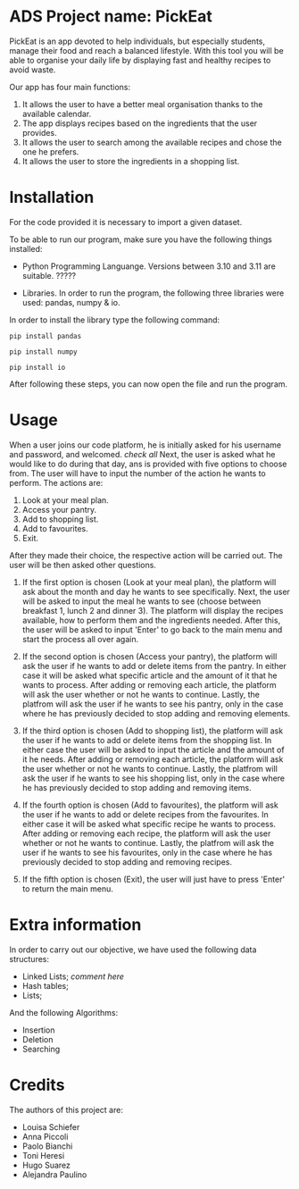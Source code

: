 # ADS Project name: PickEat
PickEat is an app devoted to help individuals, but especially students, manage their food and reach a balanced lifestyle.
With this tool you will be able to organise your daily life by displaying fast and healthy recipes to avoid waste.

Our app has four main functions:
1. It allows the user to have a better meal organisation thanks to the available calendar.
2. The app displays recipes based on the ingredients that the user provides.
3. It allows the user to search among the available recipes and chose the one he prefers.
4. It allows the user to store the ingredients in a shopping list.

# Installation 
For the code provided it is necessary to import a given dataset. 

To be able to run our program, make sure you have the following things installed:

- Python Programming Languange. Versions between 3.10 and 3.11 are suitable. ?????

- Libraries. In order to run the program, the following three libraries were used: pandas, numpy & io.

In order to install the library type the following command:

```pip install pandas```

```pip install numpy```

```pip install io```

After following these steps, you can now open the file and run the program.

# Usage
When a user joins our code platform, he is initially asked for his username and password, and welcomed. *check all*
Next, the user is asked what he would like to do during that day, ans is provided with five options to choose from. The user will have to input the number of the action he wants to perform. 
The actions are:
1. Look at your meal plan.
2. Access your pantry.
3. Add to shopping list.
4. Add to favourites.
5. Exit.

After they made their choice, the respective action will be carried out. The user will be then asked other questions.

1. If the first option is chosen (Look at your meal plan), the platform will ask about the month and day he wants to see specifically.
Next, the user will be asked to input the meal he wants to see (choose between breakfast 1, lunch 2 and dinner 3).
The platform will display the recipes available, how to perform them and the ingredients needed.
After this, the user will be asked to input 'Enter' to go back to the main menu and start the process all over again.

2. If the second option is chosen (Access your pantry), the platform will ask the user if he wants to add or delete items from the pantry. In either case it will be asked what specific article and the amount of it that he wants to process. 
After adding or removing each article, the platform will ask the user whether or not he wants to continue.
Lastly, the platfrom will ask the user if he wants to see his pantry, only in the case where he has previously decided to stop adding and removing elements.

3. If the third option is chosen (Add to shopping list), the platform will ask the user if he wants to add or delete items from the shopping list. 
In either case the user will be asked to input the article and the amount of it he needs. 
After adding or removing each article, the platform will ask the user whether or not he wants to continue.
Lastly, the platfrom will ask the user if he wants to see his shopping list, only in the case where he has previously decided to stop adding and removing items.

4. If the fourth option is chosen (Add to favourites), the platform will ask the user if he wants to add or delete recipes from the favourites. In either case it will be asked what specific recipe he wants to process. 
After adding or removing each recipe, the platform will ask the user whether or not he wants to continue.
Lastly, the platfrom will ask the user if he wants to see his favourites, only in the case where he has previously decided to stop adding and removing recipes.

5. If the fifth option is chosen (Exit), the user will just have to press 'Enter' to return the main menu.


# Extra information
In order to carry out our objective, we have used the following data structures:

- Linked Lists; *comment here*
- Hash tables;
- Lists;




And the following Algorithms:

- Insertion 
- Deletion
- Searching

# Credits
The authors of this project are:


- Louisa Schiefer
- Anna Piccoli
- Paolo Bianchi
- Toni Heresi
- Hugo Suarez
- Alejandra Paulino

